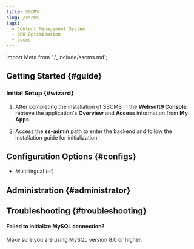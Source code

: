 ```yaml
---
title: SSCMS
slug: /sscms
tags:
  - Content Management System
  - SEO Optimization
  - sscms
---
```


import Meta from './\_include/sscms.md';

<Meta name="meta" />

## Getting Started {#guide}

### Initial Setup {#wizard}

1. After completing the installation of SSCMS in the **Websoft9 Console**, retrieve the application's **Overview** and **Access** information from **My Apps**.

2. Access the **ss-admin** path to enter the backend and follow the installation guide for initialization.

## Configuration Options {#configs}

- Multilingual (✅)

## Administration {#administrator}

## Troubleshooting {#troubleshooting}

#### Failed to initialize MySQL connection?

Make sure you are using MySQL version 8.0 or higher.
